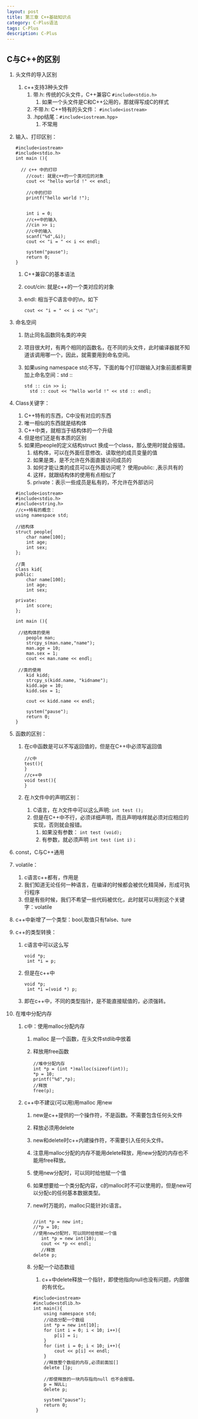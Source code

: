 ```yaml
---
layout: post
title: 第三章 C++基础知识点
category: C-Plus语法
tags: C-Plus
description: C-Plus
---
```


## C与C++的区别
1. 头文件的导入区别
    1. c++支持3种头文件
        1. 带.h: 传统的C头文件，C++兼容C `#include<stdio.h>`
            1. 如果一个头文件是C和C++公用的，那就得写成C的样式
        2. 不带.h: C++特有的头文件： `#include<iostream>`
        3.  .hpp结尾：`#include<iostream.hpp>`
            1. 不常用
2. 输入、打印区别：
    
    ```
    #include<iostream>
    #include<stdio.h>    
    int main (){
    
      // c++ 中的打印
    	//cout: 就是c++的一个类对应的对象
    	cout << "hello world !" << endl;
    	
    	//c中的打印
    	printf("hello world !");
    
    
    	int i = 0;
    	//c++中的输入
    	//cin >> i;
    	//c中的输入
    	scanf("%d",&i);
    	cout << "i = " << i << endl;
    	
    	system("pause");
    	return 0;
    }
    ```
    
    1. C++兼容C的基本语法
    2. cout/cin: 就是c++的一个类对应的对象
    3. endl: 相当于C语言中的\n，如下
        
        ```
        cout << "i = " << i << "\n";
        ```
3.  命名空间
    1. 防止同名函数同名类的冲突
    2. 项目很大时，有两个相同的函数名，在不同的头文件，此时编译器就不知道该调用哪一个，因此，就需要用到命名空间。
    3. 如果using namespace std;不写，下面的每个打印跟输入对象前面都需要加上命名空间：std ::
    
        ```
        std :: cin >> i;
		  std :: cout << "hello world !" << std :: endl;
        ```
        
4. Class关键字：
    1. C++特有的东西，C中没有对应的东西
    2. 唯一相似的东西就是结构体
    3. C++中类，就相当于结构体的一个升级
    4. 但是他们还是有本质的区别
    5. 如果把people的定义结构struct 换成一个class，那么使用时就会报错。
        1. 结构体，可以在外面任意修改、读取他的成员变量的值
        2. 如果是类，是不允许在外面直接访问成员的
        3. 如何才能让类的成员可以在外面访问呢？ 使用public: ,表示共有的
        4. 这样，就跟结构体的使用有点相似了
        5. private：表示一些成员是私有的，不允许在外部访问
    
    ```
    #include<iostream>
    #include<stdio.h>
    #include<string.h>
    //c++特有的概念：
    using namespace std;
    
    //结构体
    struct people{
    	char name[100];
    	int age;
    	int sex;
    };
    
    //类
    class kid{
    public:
    	char name[100];
    	int age;
    	int sex;
    
    private:
    	int score;
    };
    
    int main (){
    
     //结构体的使用
    	people man;
    	strcpy_s(man.name,"name");
    	man.age = 10;
    	man.sex = 1;
    	cout << man.name << endl;
     
     //类的使用
    	kid kidd;
    	strcpy_s(kidd.name, "kidname");
    	kidd.age = 10;
    	kidd.sex = 1;
    
    	cout << kidd.name << endl;
    
    	system("pause");
    	return 0;
    }
    ```
5. 函数的区别：
    1. 在c中函数是可以不写返回值的，但是在C++中必须写返回值
        
        ```
        //c中
        test(){
        }
        //c++中
        void test(){
        }
        
        ```
    2. 在.h文件中的声明区别：
        1. C语言，在.h文件中可以这么声明: `int test ();`
        2. 但是在C++中不行，必须详细声明，而且声明啥样就必须对应相应的实现，否则就会报错。
            1. 如果没有参数： `int test (void);`
            2. 有参数，就必须声明 `int test (int i)；`
6. const，C与C++通用
7. volatile：
    1. c语言c++都有，作用是
    2. 我们知道无论任何一种语言，在编译的时候都会被优化精简掉，形成可执行程序
    3. 但是有些时候，我们不希望一些代码被优化，此时就可以用到这个关键字：volatile
8. c++中新增了一个类型：bool,取值只有false、ture
9. c++的类型转换：
    1. c语言中可以这么写
        
        ```
        void *p;
	     int *i = p;
        ```
    2. 但是在c++中
        
        ```
        void *p;
	     int *i =(void *) p;
        ```
    3. 即在c++中，不同的类型指针，是不能直接赋值的，必须强转。
10. 在堆中分配内存
    1. c中：使用malloc分配内存
        1. malloc 是一个函数，在头文件stdlib中放着
        2. 释放用free函数
            
            ```
            //堆中分配内存
            int *p = (int *)malloc(sizeof(int));
            *p = 10;
            printf("%d",*p);
            //释放
            free(p);
            ```
    2. c++中不建议(可以用)用malloc 用new
        1. new是c++提供的一个操作符，不是函数。不需要包含任何头文件
        2. 释放必须用delete
        3. new和delete时c++内建操作符，不需要引入任何头文件。
        4. 注意用malloc分配的内存不能用delete释放，用new分配的内存也不能用free释放。
        5. 使用new分配时，可以同时给他赋一个值
        6. 如果想要给一个类分配内容，c的malloc时不可以使用的，但是new可以分配c的任何基本数据类型。
        7. new时万能的，malloc只能针对c语言。
            
            ``` 
            
            //int *p = new int;
            //*p = 10;
            //使用new分配时，可以同时给他赋一个值
        	   int *p = new int(10);
        	   cout << *p << endl;
        	   //释放
            delete p;
            ```
        8. 分配一个动态数组
            1. c++中delete释放一个指针，即使他指向null也没有问题，内部做的有优化。
            
            ```
            #include<iostream>
            #include<stdlib.h>
            int main(){
            	using namespace std;
            	//动态分配一个数组
            	int *p = new int[10];
            	for (int i = 0; i < 10; i++){
            		p[i] = i;
            	}
            	for (int i = 0; i < 10; i++){
            		cout << p[i] << endl;
            	}
            	//释放整个数组的内存,必须前面加[]
            	delete []p;
            
            	//即使释放的一块内存指向null 也不会报错。
            	p = NULL;
            	delete p;
            
            	system("pause");
            	return 0;
             }

            ```
        
            




    



